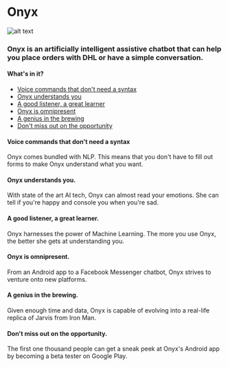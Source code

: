 # Onyx
![alt text](https://raw.githubusercontent.com/siddhantvinchurkar/Onyx/blob/master/app/src/main/res/mipmap-xhdpi/ic_launcher.png)


### Onyx is an artificially intelligent assistive chatbot that can help you place orders with DHL or have a simple conversation.

#### What's in it?


- [Voice commands that don't need a syntax](#voice-commands-that-dont-need-a-syntax)
- [Onyx understands you](#onyx-understands-you)
- [A good listener, a great learner](#a-good-listener-a-great-learner)
- [Onyx is omnipresent](#onyx-is-omnipresent)
- [A genius in the brewing](#a-genius-in-the-brewing)
- [Don't miss out on the opportunity](#dont-miss-out-on-the-opportunity)

#### Voice commands that don't need a syntax

Onyx comes bundled with NLP. This means that you don't have to fill out forms to make Onyx understand what you want.

#### Onyx understands you.

With state of the art AI tech, Onyx can almost read your emotions. She can tell if you're happy and console you when you're sad.

#### A good listener, a great learner.

Onyx harnesses the power of Machine Learning. The more you use Onyx, the better she gets at understanding you.

#### Onyx is omnipresent.

From an Android app to a Facebook Messenger chatbot, Onyx strives to venture onto new platforms.

#### A genius in the brewing.

Given enough time and data, Onyx is capable of evolving into a real-life replica of Jarvis from Iron Man.

#### Don't miss out on the opportunity.

The first one thousand people can get a sneak peek at Onyx's Android app by becoming a beta tester on Google Play.
